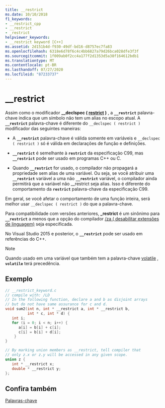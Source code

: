 ```yaml
---
title: __restrict
ms.date: 10/10/2018
f1_keywords:
- __restrict_cpp
- __restrict
- _restrict
helpviewer_keywords:
- __restrict keyword [C++]
ms.assetid: 2d151b4d-f930-49df-bd16-d8757ec7fa83
ms.openlocfilehash: 6318e6d78f6c4c4bb6827a79d26bca028dfe3f3f
ms.sourcegitcommit: 1f009ab0f2cc4a177f2d1353d5a38f164612bdb1
ms.translationtype: MT
ms.contentlocale: pt-BR
ms.lasthandoff: 07/27/2020
ms.locfileid: "87233737"
---
```

# <a name="__restrict"></a>__restrict

Assim como o modificador **__declspec ( [restrict](../cpp/restrict.md) )** , a **`__restrict`** palavra-chave indica que um símbolo não tem um alias no escopo atual. A **`__restrict`** palavra-chave é diferente do `__declspec ( restrict )` modificador das seguintes maneiras:

- A **`__restrict`** palavra-chave é válida somente em variáveis e `__declspec ( restrict )` só é válida em declarações de função e definições.

- **`__restrict`** é semelhante à **`restrict`** da especificação C99, mas **`__restrict`** pode ser usado em programas C++ ou C.

- Quando **`__restrict`** for usado, o compilador não propagará a propriedade sem alias de uma variável. Ou seja, se você atribuir uma **`__restrict`** variável a uma não **`__restrict`** variável, o compilador ainda permitirá que a variável não __restrict seja alias. Isso é diferente do comportamento da **`restrict`** palavra-chave da especificação C99.

Em geral, se você afetar o comportamento de uma função inteira, será melhor usar `__declspec ( restrict )` do que a palavra-chave.

Para compatibilidade com versões anteriores, **_restrict** é um sinônimo para **`__restrict`** a menos que a opção do compilador [/za \( desabilitar extensões de linguagem)](../build/reference/za-ze-disable-language-extensions.md) seja especificada.

No Visual Studio 2015 e posterior, o **`__restrict`** pode ser usado em referências do C++.

> [!NOTE]
> Quando usado em uma variável que também tem a palavra-chave [volatile](../cpp/volatile-cpp.md) , **`volatile`** terá precedência.

## <a name="example"></a>Exemplo

```cpp
// __restrict_keyword.c
// compile with: /LD
// In the following function, declare a and b as disjoint arrays
// but do not have same assurance for c and d.
void sum2(int n, int * __restrict a, int * __restrict b,
          int * c, int * d) {
   int i;
   for (i = 0; i < n; i++) {
      a[i] = b[i] + c[i];
      c[i] = b[i] + d[i];
    }
}

// By marking union members as __restrict, tell compiler that
// only z.x or z.y will be accessed in any given scope.
union z {
   int * __restrict x;
   double * __restrict y;
};
```

## <a name="see-also"></a>Confira também

[Palavras-chave](../cpp/keywords-cpp.md)
